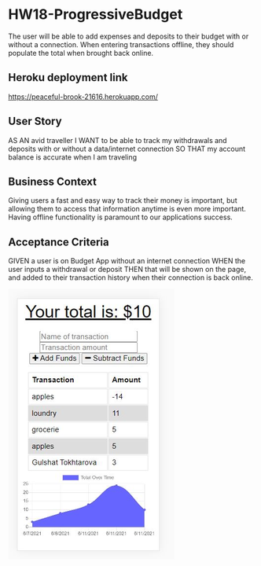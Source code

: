 # HW18-ProgressiveBudget

The user will be able to add expenses and deposits to their budget with or without a connection. When entering transactions offline, they should populate the total when brought back online.

## Heroku deployment link

https://peaceful-brook-21616.herokuapp.com/

## User Story
AS AN avid traveller
I WANT to be able to track my withdrawals and deposits with or without a data/internet connection
SO THAT my account balance is accurate when I am traveling

## Business Context

Giving users a fast and easy way to track their money is important, but allowing them to access that information anytime is even more important. Having offline functionality is paramount to our applications success.


## Acceptance Criteria
GIVEN a user is on Budget App without an internet connection
WHEN the user inputs a withdrawal or deposit
THEN that will be shown on the page, and added to their transaction history when their connection is back online.

  ![Image Alt Text](./img/img1.JPG)